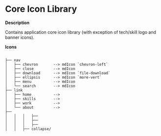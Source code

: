 # Core Icon Library #

__Description__

Contains application core icon library (with exception of tech/skill logo and banner icons).

__Icons__

```

├── nav
│   ├── chevron       --> mdIcon `chevron-left`
│   ├── close         --> mdIcon
│   ├── download      --> mdIcon `file-download`
│   ├── ellipsis      --> mdIcon `more-vert`
│   ├── menu          --> mdIcon
│   └── search        --> mdIcon
├── link
│   ├── home          -->
│   ├── skills        -->
│   ├── work          -->
│   └── about         -->
├── 
│   │   │   ├──
│   │   │   ├──
│   │   │   ├──
│   │   ├── collapse/
```
